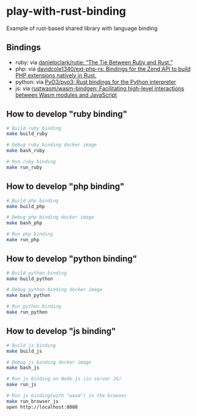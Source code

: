 # play-with-rust-binding
Example of rust-based shared library with language binding

## Bindings

- ruby: via [danielpclark/rutie: “The Tie Between Ruby and Rust.”](https://github.com/danielpclark/rutie)
- php: via [davidcole1340/ext-php-rs: Bindings for the Zend API to build PHP extensions natively in Rust.](https://github.com/davidcole1340/ext-php-rs)
- python: via [PyO3/pyo3: Rust bindings for the Python interpreter](https://github.com/PyO3/pyo3)
- js: via [rustwasm/wasm-bindgen: Facilitating high-level interactions between Wasm modules and JavaScript](https://github.com/rustwasm/wasm-bindgen)

## How to develop "ruby binding"

```bash
# Build ruby binding
make build_ruby

# Debug ruby binding docker image
make bash_ruby

# Run ruby binding
make run_ruby
```

## How to develop "php binding"

```bash
# Build php binding
make build_php

# Debug php binding docker image
make bash_php

# Run php binding
make run_php
```

## How to develop "python binding"

```bash
# Build python binding
make build_python

# Debug python binding docker image
make bash_python

# Run python binding
make run_python
```

## How to develop "js binding"

```bash
# Build js binding
make build_js

# Debug js binding docker image
make bash_js

# Run js binding on Node.js (in server JS)
make run_js

# Run js binding(with "wasm") in the browser
make run_browser_js
open http://localhost:8080
```